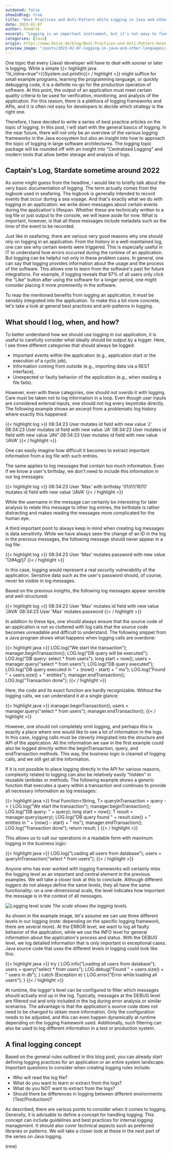 ```yaml
---
outdated: false
showInBlog: true
title: "Best Practices and Anti-Pattern while Logging in Java and other Languages"
date: 2023-02-07
author: hendrik
excerpt: "Logging is an important instrument, but it's not easy to find the right amount of information to log."
categories: [Java]
origin: https://www.heise.de/blog/Best-Practices-und-Anti-Pattern-beim-Logging-in-Java-und-anderen-Sprachen-7336005.html
preview_image: "/posts/2023-02-07-logging-in-java-and-other-languages/Java_Preview.jpg"
---
```


One topic that every (Java) developer will have to deal with sooner or later is logging. While a simple {{< highlight java "hl_inline=true">}}System.out.println{{< / highlight >}} might suffice for small example programs, learning the programming language, or quickly debugging code, it is a definite no-go for the production operation of software. At this point, the output of an application must meet certain quality criteria to be used for verification, monitoring, and analysis of the application. For this reason, there is a plethora of logging frameworks and APIs, and it is often not easy for developers to decide which strategy is the right one.

Therefore, I have decided to write a series of best practice articles on the topic of logging. In this post, I will start with the general basics of logging. In the near future, there will not only be an overview of the various logging frameworks in the Java ecosystem but also an insight into how to approach the topic of logging in large software architectures. The logging topic package will be rounded off with an insight into "Centralized Logging" and modern tools that allow better storage and analysis of logs.

## Captain's Log, Stardate sometime around 2022

As some might guess from the headline, I would like to briefly talk about the very basic documentation of logging. The term actually comes from the logbook used in seafaring. The logbook is generally intended to record events that occur during a sea voyage. And that's exactly what we do with logging in an application: we write down messages about certain events during the application's lifespan. Whether these are technically written to a log file or just output to the console, we will leave aside for now. What is important, however, is that all these messages include metadata such as the time of the event to be recorded.

Just like in seafaring, there are various very good reasons why one should rely on logging in an application. From the history in a well-maintained log, one can see why certain events were triggered. This is especially useful in IT to understand how errors occurred during the runtime of an application. But logging can be helpful not only in these problem cases. In general, one can say that logging provides information about the usage and the process of the software. This allows one to learn from the software's past for future integrations. For example, if logging reveals that 97% of all users only click the "Like" button after using the software for a longer period, one might consider placing it more prominently in the software.

To reap the mentioned benefits from logging an application, it must be sensibly integrated into the application. To make this a bit more concrete, let's take a look at general best practices and anti-patterns in logging.

## What should I log, when, and how?

To better understand how we should use logging in our application, it is useful to carefully consider what ideally should be output by a logger. Here, I see three different categories that should always be logged:

* Important events within the application (e.g., application start or the execution of a cyclic job),
* Information coming from outside (e.g., importing data via a REST interface),
* Unexpected or faulty behavior of the application (e.g., when reading a file fails).

However, even with these categories, one should not overdo it with logging. Care must be taken not to log information in a loop. Even though user inputs are considered external inputs, one should not log every keystroke directly. The following example shows an excerpt from a problematic log history where exactly this happened:

{{< highlight log >}}
08:34:23 User mutates id field with new value 'J'
08:34:23 User mutates id field with new value 'JA'
08:34:23 User mutates id field with new value 'JAV'
08:34:23 User mutates id field with new value 'JAVA'
{{< / highlight >}}

One can easily imagine how difficult it becomes to extract important information from a log file with such entries.

The same applies to log messages that contain too much information. Even if we know a user's birthday, we don't need to include this information in our log messages:

{{< highlight log >}}
08:34:23 User 'Max' with birthday '01/01/1970' \
 mutates id field with new value 'JAVA'
{{< / highlight >}}

While the username in the message can certainly be interesting for later analysis to relate this message to other log entries, the birthdate is rather distracting and makes reading the messages more complicated for the human eye.

A third important point to always keep in mind when creating log messages is data sensitivity. While we have always seen the change of an ID in the log in the previous messages, the following message should never appear in a log file:

{{< highlight log >}}
08:34:23 User 'Max' mutates password with new value '12#Agj!j7
{{< / highlight >}}

In this case, logging would represent a real security vulnerability of the application. Sensitive data such as the user's password should, of course, never be visible in log messages.

Based on the previous insights, the following log messages appear sensible and well-structured:

{{< highlight log >}}
08:34:23 User 'Max' mutates id field with new value 'JAVA'
08:34:23 User 'Max' mutates password
{{< / highlight >}}

In addition to these tips, one should always ensure that the source code of an application is not so cluttered with log calls that the source code becomes unreadable and difficult to understand. The following snippet from a Java program shows what happens when logging calls are overdone:

{{< highlight java >}}
LOG.log("We start the transaction");
manager.beginTransaction();
LOG.log("DB query will be executed");
LOG.log("DB query: select * from users");
long start = now();
users = manager.query("select * from users");
LOG.log("DB query executed");
LOG.log("DB query executed in " + (now() - start) + " ms");
LOG.log("Found " + users.size() + " entities");
manager.endTransaction();
LOG.log("Transaction done");
{{< / highlight >}}

Here, the code and its exact function are hardly recognizable. Without the logging calls, we can understand it at a single glance:

{{< highlight java >}}
manager.beginTransaction();
users = manager.query("select * from users");
manager.endTransaction();
{{< / highlight >}}

However, one should not completely omit logging, and perhaps this is exactly a place where one would like to see a lot of information in the logs. In this case, logging calls must be cleverly integrated into the structure and API of the application. All the information we saw in the first example could also be logged directly within the beginTransaction, query, and endTransaction methods. This way, the business logic is cleaned of logging calls, and we still get all the information.

If it is not possible to place logging directly in the API for various reasons, complexity related to logging can also be relatively easily "hidden" in reusable lambdas or methods. The following example shows a generic function that executes a query within a transaction and continues to provide all necessary information as log messages:

{{< highlight java >}}
final Function<String, T> queryInTransaction = query -> {
  LOG.log("We start the transaction");
  manager.beginTransaction();
  LOG.log("DB query: " + query);
  long start = now();
  T result = manager.query(query);
  LOG.log("DB query found " + result.size() + " entities in "
          + (now() - start) + " ms");
  manager.endTransaction();
  LOG.log("Transaction done");
  return result;
}
{{< / highlight >}}

This allows us to call our operations in a readable form with maximum logging in the business logic:

{{< highlight java >}}
LOG.log("Loading all users from database");
users = queryInTransaction("select * from users");
{{< / highlight >}}

Anyone who has ever worked with logging frameworks will certainly miss the logging level as an important and central element in the previous examples. We will take a closer look at this to conclude. Although different loggers do not always define the same levels, they all have the same functionality: on a one-dimensional scale, the level indicates how important the message is in the context of all messages.

![Logging level scale](/posts/2023-02-07-logging-in-java-and-other-languages/logging-level-scale.jpg)
*The scale shows the logging levels.*

As shown in the example image, let's assume we can use three different levels in our logging (note: depending on the specific logging framework, there are several more). At the ERROR level, we want to log all faulty behavior of the application, while we use the INFO level for general information about the application's process and status. With the DEBUG level, we log detailed information that is only important in exceptional cases. Java source code that uses the different levels in logging could look like this:

{{< highlight java >}}
try {
  LOG.info("Loading all users from database");
  users = query("select * from users");
  LOG.debug("Found " + users.size() + " users in db");
} catch (Exception e) {
  LOG.error("Error while loading all users");
}
{{< / highlight >}}

At runtime, the logger's level can be configured to filter which messages should actually end up in the log. Typically, messages at the DEBUG level are filtered out and only included in the log during error analysis or similar scenarios. The advantage is that the application's source code does not need to be changed to obtain more information. Only the configuration needs to be adjusted, and this can even happen dynamically at runtime depending on the logging framework used. Additionally, such filtering can also be used to log different information in a test or production system.

## A final logging concept

Based on the general rules outlined in this blog post, you can already start defining logging practices for an application or an entire system landscape. Important questions to consider when creating logging rules include:

* Who will read the log file?
* What do you want to learn or extract from the logs?
* What do you NOT want to extract from the logs?
* Should there be differences in logging between different environments (Test/Production)?

As described, there are various points to consider when it comes to logging. Generally, it is advisable to define a concept for handling logging. This concept can include guidelines and best practices for internal logging management. It should also cover technical aspects such as preferred libraries or patterns. We will take a closer look at these in the next part of the series on Java logging.

(rme)
